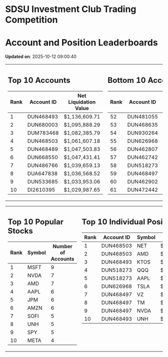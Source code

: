 # SDSU Investment Club Trading Competition 
 # Account and Position Leaderboards

**Updated on**: 2025-10-12 09:00:40

<table><tr><td valign="top">

## Top 10 Accounts
| Rank | Account ID | Net Liquidation Value |
|------|------------|-----------------------|
| 1 | DUN468493 | $1,136,609.71 |
| 2 | DUN680003 | $1,095,888.29 |
| 3 | DUM783468 | $1,082,385.79 |
| 4 | DUN468503 | $1,061,607.18 |
| 5 | DUN468489 | $1,047,503.83 |
| 6 | DUN668550 | $1,047,431.41 |
| 7 | DUN486766 | $1,039,659.13 |
| 8 | DUA647838 | $1,036,568.52 |
| 9 | DUN533685 | $1,033,953.06 |
| 10 | DI2610395 | $1,029,987.65 |

</td><td valign="top">

## Bottom 10 Accounts
| Rank | Account ID | Net Liquidation Value |
|------|------------|-----------------------|
| 52 | DUN481055 | $996,507.77 |
| 53 | DUN468635 | $991,799.51 |
| 54 | DUN930264 | $981,302.16 |
| 55 | DUN626968 | $981,101.36 |
| 56 | DUN462807 | $975,555.00 |
| 57 | DUN462742 | $973,104.20 |
| 58 | DUN518273 | $971,686.76 |
| 59 | DUN468497 | $967,530.23 |
| 60 | DUN462902 | $942,107.91 |
| 61 | DUN472442 | $795,703.89 |

</td></tr></table>

<table><tr><td valign="top">

## Top 10 Popular Stocks
| Rank | Symbol | Number of Accounts |
|------|--------|--------------------|
| 1 | MSFT | 9 |
| 2 | NVDA | 7 |
| 3 | AMD | 7 |
| 4 | AAPL | 6 |
| 5 | JPM | 6 |
| 6 | AMZN | 6 |
| 7 | SOFI | 5 |
| 8 | UNH | 5 |
| 9 | SPY | 5 |
| 10 | META | 4 |

</td><td valign="top">

## Top 10 Individual Positions
| Rank | Account ID | Symbol | Cost | Total Value |
|------|------------|--------|-----------|-------------|
| 1 | DUN468503 | NET | $2,222,350.22 | $2,222,350.22 |
| 2 | DUN468503 | AMD | $484,965.07 | $484,965.07 |
| 3 | DUN468493 | KTOS | $375,025.68 | $375,025.68 |
| 4 | DUN518273 | QQQ | $301,122.51 | $301,122.51 |
| 5 | DUN518273 | AAPL | $256,444.20 | $256,444.20 |
| 6 | DUN626968 | TSLA | $225,886.51 | $225,886.51 |
| 7 | DUN468497 | VZ | $200,023.20 | $200,023.20 |
| 8 | DUN468497 | TM | $200,005.73 | $200,005.73 |
| 9 | DUN468497 | NVDA | $200,005.30 | $200,005.30 |
| 10 | DUN468493 | UNH | $200,003.43 | $200,003.43 |

</td></tr></table>
